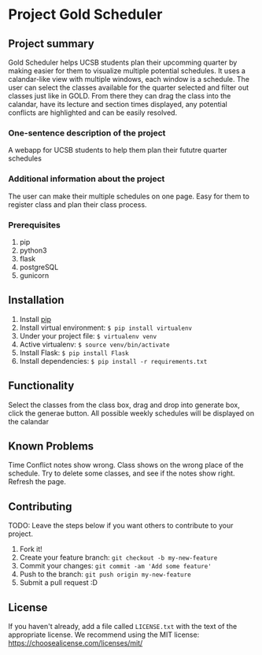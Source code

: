# Project Gold Scheduler

## Project summary
Gold Scheduler helps UCSB students plan their upcomming quarter by making easier for them to visualize multiple potential schedules. It uses a calandar-like view with multiple windows, each window is a schedule. The user can select the classes available for the quarter selected and filter out classes just like in GOLD. From there they can drag the class into the calandar, have its lecture and section times displayed, any potential conflicts are highlighted and can be easily resolved.  

### One-sentence description of the project

A webapp for UCSB students to help them plan their fututre quarter schedules

### Additional information about the project
The user can make their multiple schedules on one page. Easy for them to register class and plan their class process. 

### Prerequisites
1. pip
2. python3 
3. flask 
4. postgreSQL
5. gunicorn

## Installation
1. Install [pip](https://pip.pypa.io/en/latest/installing/)
2. Install virtual environment:  `$ pip install virtualenv`
3. Under your project file: `$ virtualenv venv`
4. Active virtualenv: `$ source venv/bin/activate`
5. Install Flask: `$ pip install Flask`
6. Install dependencies: `$ pip install -r requirements.txt`

## Functionality
Select the classes from the class box, drag and drop into generate box, click the generae button. All possible weekly schedules will be displayed on the calandar


## Known Problems
Time Conflict notes show wrong. Class shows on the wrong place of the schedule. Try to delete some classes, and see if the notes show right. Refresh the page.

## Contributing

TODO: Leave the steps below if you want others to contribute to your project.

1. Fork it!
2. Create your feature branch: `git checkout -b my-new-feature`
3. Commit your changes: `git commit -am 'Add some feature'`
4. Push to the branch: `git push origin my-new-feature`
5. Submit a pull request :D

## License

If you haven't already, add a file called `LICENSE.txt` with the text of the appropriate license.
We recommend using the MIT license: <https://choosealicense.com/licenses/mit/>
